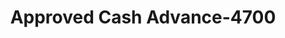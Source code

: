 ---
f_zip-code: 70056
f_state-code: LA
title: Approved Cash Advance-4700
f_phone: 504-393-7266
f_city-only: Gretna
f_address: 605 Lapalco Blvd Gretna
f_location-unique-id: '4700'
slug: approved-cash-advance-4700
updated-on: '2024-05-30T13:46:58.046Z'
created-on: '2024-05-30T13:36:59.803Z'
published-on: '2024-05-30T13:54:32.469Z'
f_city-state: cms/city/gretna-la.md
f_company: cms/company/approved-cash-advance.md
f_state: cms/state/louisiana.md
layout: '[payday-loan].html'
tags: payday-loan
---